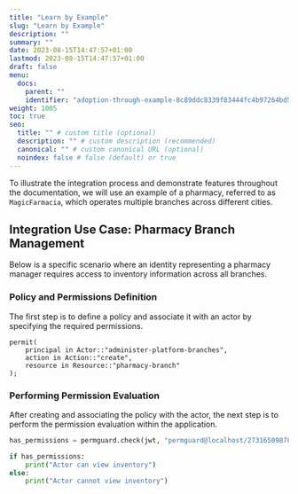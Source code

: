 ```yaml
---
title: "Learn by Example"
slug: "Learn by Example"
description: ""
summary: ""
date: 2023-08-15T14:47:57+01:00
lastmod: 2023-08-15T14:47:57+01:00
draft: false
menu:
  docs:
    parent: ""
    identifier: "adoption-through-example-8c89ddc8339f83444fc4b97264bd5c45"
weight: 1005
toc: true
seo:
  title: "" # custom title (optional)
  description: "" # custom description (recommended)
  canonical: "" # custom canonical URL (optional)
  noindex: false # false (default) or true
---
```

To illustrate the integration process and demonstrate features throughout the documentation, we will use an example of a pharmacy, referred to as `MagicFarmacia`, which operates multiple branches across different cities.

## Integration Use Case: Pharmacy Branch Management

Below is a specific scenario where an identity representing a pharmacy manager requires access to inventory information across all branches.

### Policy and Permissions Definition

The first step is to define a policy and associate it with an actor by specifying the required permissions.

```cedar  {title="magicfarmacia.cedar"}
permit(
    principal in Actor::"administer-platform-branches",
    action in Action::"create",
    resource in Resource::"pharmacy-branch"
);
```

### Performing Permission Evaluation

After creating and associating the policy with the actor, the next step is to perform the permission evaluation within the application.

```python  {title="app.py"}
has_permissions = permguard.check(jwt, "permguard@localhost/273165098782/authn/identities/keycloak/users/john.smith", "magicfarmacia", "inventory", "view")

if has_permissions:
    print("Actor can view inventory")
else:
    print("Actor cannot view inventory")
```
